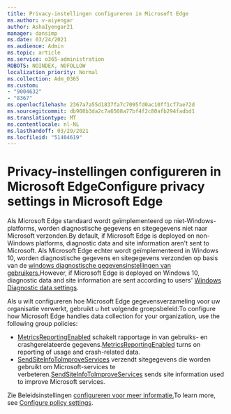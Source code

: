 ```yaml
---
title: Privacy-instellingen configureren in Microsoft Edge
ms.author: v-aiyengar
author: AshaIyengar21
manager: dansimp
ms.date: 03/24/2021
ms.audience: Admin
ms.topic: article
ms.service: o365-administration
ROBOTS: NOINDEX, NOFOLLOW
localization_priority: Normal
ms.collection: Adm_O365
ms.custom:
- "9004632"
- "8367"
ms.openlocfilehash: 2367a7a55d1837fa7c7095fd0ac10ff1cf7ae72d
ms.sourcegitcommit: db908b3da2c7a6508a77bf4f2c80afb294fadbd1
ms.translationtype: MT
ms.contentlocale: nl-NL
ms.lasthandoff: 03/29/2021
ms.locfileid: "51404619"
---
```

# <a name="configure-privacy-settings-in-microsoft-edge"></a><span data-ttu-id="f5ee5-102">Privacy-instellingen configureren in Microsoft Edge</span><span class="sxs-lookup"><span data-stu-id="f5ee5-102">Configure privacy settings in Microsoft Edge</span></span>

<span data-ttu-id="f5ee5-103">Als Microsoft Edge standaard wordt geïmplementeerd op niet-Windows-platforms, worden diagnostische gegevens en sitegegevens niet naar Microsoft verzonden.</span><span class="sxs-lookup"><span data-stu-id="f5ee5-103">By default, if Microsoft Edge is deployed on non-Windows platforms, diagnostic data and site information aren't sent to Microsoft.</span></span> <span data-ttu-id="f5ee5-104">Als Microsoft Edge echter wordt geïmplementeerd in Windows 10, worden diagnostische gegevens en sitegegevens verzonden op basis van de [windows diagnostische gegevensinstellingen van gebruikers.](https://go.microsoft.com/fwlink/?linkid=2132472)</span><span class="sxs-lookup"><span data-stu-id="f5ee5-104">However, if Microsoft Edge is deployed on Windows 10, diagnostic data and site information are sent according to users' [Windows Diagnostic data settings](https://go.microsoft.com/fwlink/?linkid=2132472).</span></span>

<span data-ttu-id="f5ee5-105">Als u wilt configureren hoe Microsoft Edge gegevensverzameling voor uw organisatie verwerkt, gebruikt u het volgende groepsbeleid:</span><span class="sxs-lookup"><span data-stu-id="f5ee5-105">To configure how Microsoft Edge handles data collection for your organization, use the following group policies:</span></span>
- <span data-ttu-id="f5ee5-106">[MetricsReportingEnabled](https://go.microsoft.com/fwlink/?linkid=2132470) schakelt rapportage in van gebruiks- en crashgerelateerde gegevens.</span><span class="sxs-lookup"><span data-stu-id="f5ee5-106">[MetricsReportingEnabled](https://go.microsoft.com/fwlink/?linkid=2132470) turns on reporting of usage and crash-related data.</span></span>
- <span data-ttu-id="f5ee5-107">[SendSiteInfoToImproveServices](https://go.microsoft.com/fwlink/?linkid=2132470) verzendt sitegegevens die worden gebruikt om Microsoft-services te verbeteren.</span><span class="sxs-lookup"><span data-stu-id="f5ee5-107">[SendSiteInfoToImproveServices](https://go.microsoft.com/fwlink/?linkid=2132470) sends site information used to improve Microsoft services.</span></span>

<span data-ttu-id="f5ee5-108">Zie Beleidsinstellingen [configureren voor meer informatie.](https://go.microsoft.com/fwlink/?linkid=2132577)</span><span class="sxs-lookup"><span data-stu-id="f5ee5-108">To learn more, see [Configure policy settings](https://go.microsoft.com/fwlink/?linkid=2132577).</span></span>
